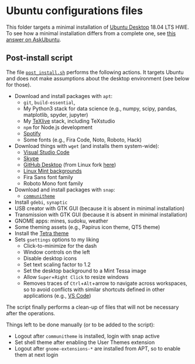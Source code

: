 # Ubuntu configurations files

This folder targets a minimal installation of [Ubuntu Desktop](https://www.ubuntu.com/desktop) 18.04 LTS HWE.
To see how a minimal installation differs from a complete one, see [this answer on AskUbuntu](https://askubuntu.com/a/1036557).


## Post-install script

The file [`post_install.sh`](./post_install.sh) performs the following actions.
It targets Ubuntu and does not make assumptions about the desktop environment (see below for those).

- Download and install packages with `apt`:
	- `git`, `build-essential`,
	- My Python3 stack for data science (e.g., numpy, scipy, pandas, matplotlib, spyder, jupyter)
	- My [TeXlive](https://tug.org/texlive/) stack, including TeXstudio
	- `npm` for Node.js development
	- [Spotify](https://www.spotify.com/download/linux/)
	- Some fonts (e.g., Fira Code, Noto, Roboto, Hack)
- Download things with `wget` (and installs them system-wide):
	- [Visual Studio Code](https://code.visualstudio.com/)
	- [Skype](https://www.skype.com/en/get-skype/)
	- [GitHub Desktop](https://desktop.github.com/) (from Linux fork [here](https://github.com/shiftkey/desktop/))
	- [Linux Mint backgrounds](http://packages.linuxmint.com/list.php?release=Tessa#main)
	- Fira Sans font family
	- Roboto Mono font family
- Download and install packages with `snap`:
	- [`communitheme`](https://snapcraft.io/communitheme)
- Install `gdebi`, `synaptic`
- USB creator with GTK GUI (because it is absent in minimal installation)
- Transmission with GTK GUI (because it is absent in minimal installation)
- GNOME apps: mines, sudoku, weather
- Some theming assets (e.g., Papirus icon theme, QT5 theme)
- Install the [Tetra theme](https://github.com/hrdwrrsk/tetra-gtk-theme)
- Sets `gsettings` options to my liking
	- Click-to-minimize for the dash
	- Window controls on the left
	- Disable desktop icons
	- Set text scaling factor to 1.2
	- Set the desktop background to a Mint Tessa image
	- Allow `Super`+`Right Click` to resize windows
	- Removes traces of `Ctrl`+`Alt`+arrow to navigate across workspaces, so to avoid conflicts with similar shortcuts defined in other applications (e.g., [VS Code](https://github.com/Microsoft/vscode/issues/509))


The script finally performs a clean-up of files that will not be necessary after the operations.

Things left to be done manually (or to be added to the script):

- Logout after `communitheme` is installed, login with snap active
- Set shell theme after enabling the User Themes extension
- Logout after `gnome-extensions-*` are installed from APT, so to enable them at next login

